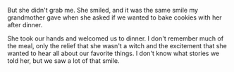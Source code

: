 But she didn't grab me. She smiled, and it was the same smile my grandmother gave when she asked if we wanted to bake cookies with her after dinner.

She took our hands and welcomed us to dinner. I don't remember much of the meal, only the relief that she wasn't a witch and the excitement that she wanted to hear all about our favorite things. I don't know what stories we told her, but we saw a lot of that smile. 